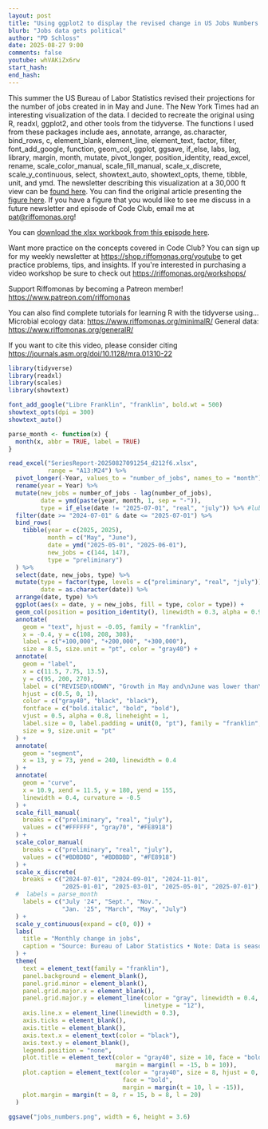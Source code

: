 ```yaml
---
layout: post
title: "Using ggplot2 to display the revised change in US Jobs Numbers for May and June (CC367)"
blurb: "Jobs data gets political"
author: "PD Schloss"
date: 2025-08-27 9:00
comments: false
youtube: whVAKiZx6rw
start_hash: 
end_hash: 
---
```


This summer the US Bureau of Labor Statistics revised their projections for the number of jobs created in in May and June. The New York Times had an interesting visualization of the data. I decided to recreate the original using R, readxl, ggplot2, and other tools from the tidyverse. The functions I used from these packages include aes, annotate, arrange, as.character, bind_rows, c, element_blank, element_line, element_text, factor, filter, font_add_google, function, geom_col, ggplot, ggsave, if_else, labs, lag, library, margin, month, mutate, pivot_longer, position_identity, read_excel, rename, scale_color_manual, scale_fill_manual, scale_x_discrete, scale_y_continuous, select, showtext_auto, showtext_opts, theme, tibble, unit, and ymd. The newsletter describing this visualization at a 30,000 ft view can be [found here](https://shop.riffomonas.org/posts/plotting-the-us-job-creation-numbers-and-revisions-with-ggplot2). You can find the original article presenting the [figure here](https://archive.is/R2UEJ). If you have a figure that you would like to see me discuss in a future newsletter and episode of Code Club, email me at pat@riffomonas.org!

You can [download the xlsx workbook from this episode here](https://riffomonas.org/code_club/assets/data/SeriesReport-20250825104608_f91c65.xlsx).


Want more practice on the concepts covered in Code Club? You can sign up for my weekly newsletter at https://shop.riffomonas.org/youtube to get practice problems, tips, and insights. If you're interested in purchasing a video workshop be sure to check out https://riffomonas.org/workshops/

Support Riffomonas by becoming a Patreon member!
https://www.patreon.com/riffomonas

You can also find complete tutorials for learning R with the tidyverse using...
Microbial ecology data: https://www.riffomonas.org/minimalR/
General data: https://www.riffomonas.org/generalR/

If you want to cite this video, please consider citing https://journals.asm.org/doi/10.1128/mra.01310-22



```R
library(tidyverse)
library(readxl)
library(scales)
library(showtext)

font_add_google("Libre Franklin", "franklin", bold.wt = 500)
showtext_opts(dpi = 300)
showtext_auto()

parse_month <- function(x) {
  month(x, abbr = TRUE, label = TRUE)
}

read_excel("SeriesReport-20250827091254_d212f6.xlsx",
           range = "A13:M24") %>%
  pivot_longer(-Year, values_to = "number_of_jobs", names_to = "month") %>%
  rename(year = Year) %>%
  mutate(new_jobs = number_of_jobs - lag(number_of_jobs),
         date = ymd(paste(year, month, 1, sep = "-")),
         type = if_else(date != "2025-07-01", "real", "july")) %>% #lubridate
  filter(date >= "2024-07-01" & date <= "2025-07-01") %>%
  bind_rows(
    tibble(year = c(2025, 2025),
           month = c("May", "June"),
           date = ymd("2025-05-01", "2025-06-01"),
           new_jobs = c(144, 147),
           type = "preliminary")
  ) %>%
  select(date, new_jobs, type) %>%
  mutate(type = factor(type, levels = c("preliminary", "real", "july")),
         date = as.character(date)) %>%
  arrange(date, type) %>%
  ggplot(aes(x = date, y = new_jobs, fill = type, color = type)) +
  geom_col(position = position_identity(), linewidth = 0.3, alpha = 0.9) +
  annotate(
    geom = "text", hjust = -0.05, family = "franklin",
    x = -0.4, y = c(108, 208, 308),
    label = c("+100,000", "+200,000", "+300,000"),
    size = 8.5, size.unit = "pt", color = "gray40") +
  annotate(
    geom = "label",
    x = c(11.5, 7.75, 13.5),
    y = c(95, 200, 270),
    label = c("REVISED\nDOWN", "Growth in May and\nJune was lower than\ninitially estimated.", "+73,000 jobs\nin July"),
    hjust = c(0.5, 0, 1),
    color = c("gray40", "black", "black"),
    fontface = c("bold.italic", "bold", "bold"),
    vjust = 0.5, alpha = 0.8, lineheight = 1,
    label.size = 0, label.padding = unit(0, "pt"), family = "franklin",
    size = 9, size.unit = "pt"
  ) +
  annotate(
    geom = "segment",
    x = 13, y = 73, yend = 240, linewidth = 0.4
  ) +
  annotate(
    geom = "curve",
    x = 10.9, xend = 11.5, y = 180, yend = 155,
    linewidth = 0.4, curvature = -0.5
  ) +
  scale_fill_manual(
    breaks = c("preliminary", "real", "july"),
    values = c("#FFFFFF", "gray70", "#FE8918")
  ) +
  scale_color_manual(
    breaks = c("preliminary", "real", "july"),
    values = c("#BDBDBD", "#BDBDBD", "#FE8918")
  ) +
  scale_x_discrete(
    breaks = c("2024-07-01", "2024-09-01", "2024-11-01",
               "2025-01-01", "2025-03-01", "2025-05-01", "2025-07-01"),
  #  labels = parse_month
    labels = c("July '24", "Sept.", "Nov.",
               "Jan. '25", "March", "May", "July")
  ) +
  scale_y_continuous(expand = c(0, 0)) +
  labs(
    title = "Monthly change in jobs",
    caption = "Source: Bureau of Labor Statistics • Note: Data is seasonally adjusted. • By Christine Zhang/Pat Schloss"
  ) +
  theme(
    text = element_text(family = "franklin"),
    panel.background = element_blank(),
    panel.grid.minor = element_blank(),
    panel.grid.major.x = element_blank(),
    panel.grid.major.y = element_line(color = "gray", linewidth = 0.4,
                                      linetype = "12"),
    axis.line.x = element_line(linewidth = 0.3),
    axis.ticks = element_blank(),
    axis.title = element_blank(),
    axis.text.x = element_text(color = "black"),
    axis.text.y = element_blank(),
    legend.position = "none",
    plot.title = element_text(color = "gray40", size = 10, face = "bold",
                              margin = margin(l = -15, b = 10)),
    plot.caption = element_text(color = "gray40", size = 8, hjust = 0,
                                face = "bold",
                                margin = margin(t = 10, l = -15)),
    plot.margin = margin(t = 8, r = 15, b = 8, l = 20)
  )

ggsave("jobs_numbers.png", width = 6, height = 3.6)
```